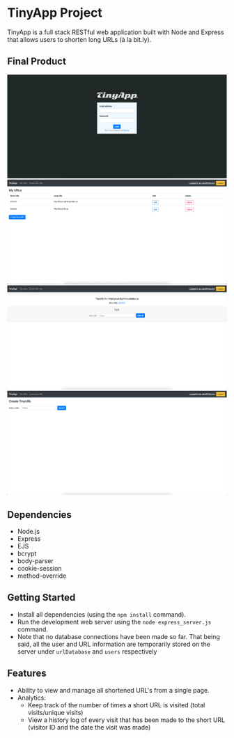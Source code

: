 # TinyApp Project

TinyApp is a full stack RESTful web application built with Node and Express that allows users to shorten long URLs (à la bit.ly).

## Final Product

!["Homepage"](https://github.com/raficelkouche/tinyapp/blob/master/docs/home.png)
!["Display all the shortened URLs for a user"](https://github.com/raficelkouche/tinyapp/blob/master/docs/urls.png)
!["Display a single URL"](https://github.com/raficelkouche/tinyapp/blob/master/docs/specific%20URL.png)
!["Create a new shortened URL"](https://github.com/raficelkouche/tinyapp/blob/master/docs/create%20URL.png)


## Dependencies

- Node.js
- Express
- EJS
- bcrypt
- body-parser
- cookie-session
- method-override

## Getting Started

- Install all dependencies (using the `npm install` command).
- Run the development web server using the `node express_server.js` command.
- Note that no database connections have been made so far. That being said, all the user and URL information are temporarily stored on the server under `urlDatabase` and `users` respectively

## Features

- Ability to view and manage all shortened URL's from a single page.
- Analytics:
  - Keep track of the number of times a short URL is visited (total visits/unique visits)
  - View a history log of every visit that has been made to the short URL (visitor ID and the date the visit was made)